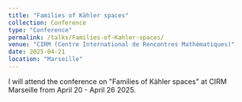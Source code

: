 ```yaml
---
title: "Families of Kähler spaces"
collection: Conference
type: "Conference"
permalink: /talks/Families-of-Kahler-spaces/
venue: "CIRM (Centre International de Rencontres Mathématiques)"
date: 2025-04-21
location: "Marseille"
---
```


I will attend the conference on "Families of Kähler spaces" at CIRM Marseille from April 20 - April 26 2025.

